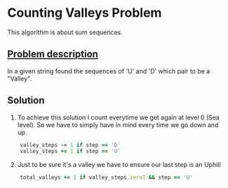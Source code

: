 # Counting Valleys Problem

This algorithm is about sum sequences.

## [Problem description](https://hackerrank-challenge-pdfs.s3.amazonaws.com/22936-counting-valleys-English?AWSAccessKeyId=AKIAJ4WZFDFQTZRGO3QA&Expires=1569299560&Signature=l8JJ3v5Yb2lRNSsJ%2F1FaV2vYeOM%3D&response-content-disposition=inline%3B%20filename%3Dcounting-valleys-English.pdf&response-content-type=application%2Fpdf)

In a given string found the sequences of 'U' and 'D' which pair to be a "Valley".

## Solution

1. To achieve this solution I count everytime we get again at level 0 (Sea level). So we have to simply have in mind every time we go down and up.

```ruby
    valley_steps -= 1 if step == 'D'
    valley_steps += 1 if step == 'U'
```
2. Just to be sure it's a valley we have to ensure our last step is an Uphill 

```ruby
    total_valleys += 1 if valley_steps.zero? && step == 'U'
```
